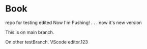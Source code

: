 # Book
repo for testing
edited
Now I'm Pushing!
.
.
.
now it's new version

This is on main branch.

On other testBranch.
VScode editor.123